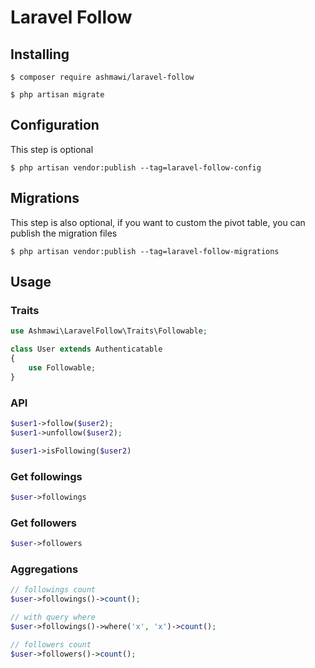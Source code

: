 # Laravel Follow

## Installing
```
$ composer require ashmawi/laravel-follow
```
```
$ php artisan migrate
```

## Configuration
This step is optional
```
$ php artisan vendor:publish --tag=laravel-follow-config
```

## Migrations
This step is also optional, if you want to custom the pivot table, you can publish the migration files
```
$ php artisan vendor:publish --tag=laravel-follow-migrations
```

## Usage

### Traits

```php
use Ashmawi\LaravelFollow\Traits\Followable;

class User extends Authenticatable
{
    use Followable;
}
```

### API

```php
$user1->follow($user2);
$user1->unfollow($user2);

$user1->isFollowing($user2)
```

### Get followings
```php
$user->followings
```

### Get followers
```php
$user->followers
```

### Aggregations

```php
// followings count
$user->followings()->count();

// with query where
$user->followings()->where('x', 'x')->count();

// followers count
$user->followers()->count();
```



